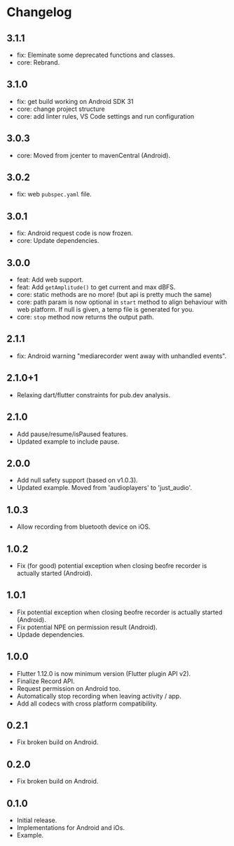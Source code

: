 # Changelog

## 3.1.1

* fix: Eleminate some deprecated functions and classes.
* core: Rebrand.

## 3.1.0

* fix: get build working on Android SDK 31
* core: change project structure
* core: add linter rules, VS Code settings and run configuration

## 3.0.3

* core: Moved from jcenter to mavenCentral (Android).

## 3.0.2

* fix: web `pubspec.yaml` file.

## 3.0.1

* fix: Android request code is now frozen.
* core: Update dependencies.

## 3.0.0

* feat: Add web support.
* feat: Add `getAmplitude()` to get current and max dBFS.
* core: static methods are no more! (but api is pretty much the same)
* core: path param is now optional in `start` method to align behaviour with web platform.
If null is given, a temp file is generated for you.
* core: `stop` method now returns the output path.

## 2.1.1

* fix: Android warning "mediarecorder went away with unhandled events".

## 2.1.0+1

* Relaxing dart/flutter constraints for pub.dev analysis.

## 2.1.0

* Add pause/resume/isPaused features.
* Updated example to include pause.

## 2.0.0

* Add null safety support (based on v1.0.3).
* Updated example. Moved from 'audioplayers' to 'just_audio'.

## 1.0.3

* Allow recording from bluetooth device on iOS.

## 1.0.2

* Fix (for good) potential exception when closing beofre recorder is actually started (Android).

## 1.0.1

* Fix potential exception when closing beofre recorder is actually started (Android).
* Fix potential NPE on permission result (Android).
* Updade dependencies.

## 1.0.0

* Flutter 1.12.0 is now minimum version (Flutter plugin API v2).
* Finalize Record API.
* Request permission on Android too.
* Automatically stop recording when leaving activity / app.
* Add all codecs with cross platform compatibility.

## 0.2.1

* Fix broken build on Android.

## 0.2.0

* Fix broken build on Android.

## 0.1.0

* Initial release.
* Implementations for Android and iOs.
* Example.
